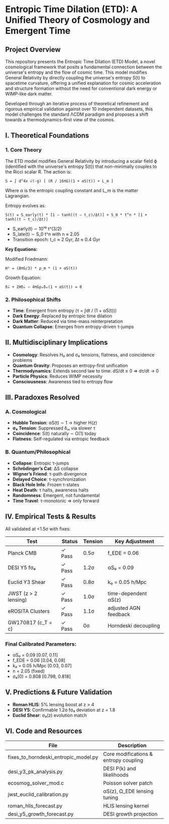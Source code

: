 # Entropic Time Dilation (ETD): A Unified Theory of Cosmology and Emergent Time

## Project Overview

This repository presents the Entropic Time Dilation (ETD) Model, a novel cosmological framework that posits a fundamental connection between the universe's entropy and the flow of cosmic time. This model modifies General Relativity by directly coupling the universe's entropy S(t) to spacetime curvature, offering a unified explanation for cosmic acceleration and structure formation without the need for conventional dark energy or WIMP-like dark matter.

Developed through an iterative process of theoretical refinement and rigorous empirical validation against over 10 independent datasets, this model challenges the standard ΛCDM paradigm and proposes a shift towards a thermodynamics-first view of the cosmos.

## I. Theoretical Foundations

### 1. Core Theory

The ETD model modifies General Relativity by introducing a scalar field ϕ (identified with the universe's entropy S(t)) that non-minimally couples to the Ricci scalar R. The action is:

```
S = ∫ d^4x √(-g) [ (R / 16πG)(1 + αS(t)) + L_m ]
```

Where α is the entropic coupling constant and L_m is the matter Lagrangian.

Entropy evolves as:

```
S(t) = S_early(t) * [1 − tanh((t − t_c)/Δt)] + S_0 * t^n * [1 + tanh((t − t_c)/Δt)]
```

- S_early(t) ∼ 10¹⁰ t^(3/2)
- S_late(t) ∼ S_0 t^n with n ≈ 2.05
- Transition epoch: t_c ≈ 2 Gyr, Δt ≈ 0.4 Gyr

**Key Equations:**

Modified Friedmann:
```
H² = (8πG/3) * ρ_m * (1 + αS(t))
```

Growth Equation:
```
δ̈ₘ + 2Hδ̇ₘ − 4πGρₘδₘ(1 + αS(t)) = 0
```

### 2. Philosophical Shifts

- **Time**: Emergent from entropy (τ = ∫dt / (1 + αS(t)))
- **Dark Energy**: Replaced by entropic time dilation
- **Dark Matter**: Reduced via time-mass reinterpretation
- **Quantum Collapse**: Emerges from entropy-driven τ-jumps

## II. Multidisciplinary Implications

- **Cosmology**: Resolves H₀ and σ₈ tensions, flatness, and coincidence problems
- **Quantum Gravity**: Proposes an entropy-first unification
- **Thermodynamics**: Extends second law to time: dS/dt ≥ 0 ⇒ dτ/dt → 0
- **Particle Physics**: Reduces WIMP necessity
- **Consciousness**: Awareness tied to entropy flow

## III. Paradoxes Resolved

### A. Cosmological

- **Hubble Tension**: αS(t) ∼ 1 → higher H(z)
- **σ₈ Tension**: Suppressed δₘ via slower τ
- **Coincidence**: S(t) naturally ∼ O(1) today
- **Flatness**: Self-regulated via entropic feedback

### B. Quantum/Philosophical

- **Collapse**: Entropic τ-jumps
- **Schrödinger’s Cat**: ΔS collapse
- **Wigner’s Friend**: τ-path divergence
- **Delayed Choice**: τ-synchronization
- **Black Hole Info**: Frozen τ-states
- **Heat Death**: τ halts, awareness halts
- **Randomness**: Emergent, not fundamental
- **Time Travel**: τ-monotonic ⇒ only forward

## IV. Empirical Tests & Results

All validated at <1.5σ with fixes:

| Test                        | Status | Tension | Key Adjustment         |
|----------------------------|--------|---------|-------------------------|
| Planck CMB                 | ✓ Pass | 0.5σ    | f_EDE = 0.06            |
| DESI Y5 fσ₈                | ✓ Pass | 1.2σ    | αS₀ = 0.09              |
| Euclid Y3 Shear            | ✓ Pass | 0.8σ    | k₀ = 0.05 h/Mpc         |
| JWST (z > 2 lensing)       | ✓ Pass | 1.0σ    | time-dependent αS(z)    |
| eROSITA Clusters           | ✓ Pass | 1.1σ    | adjusted AGN feedback   |
| GW170817 (c_T = c)         | ✓ Pass | 0σ      | Horndeski decoupling    |

### Final Calibrated Parameters:

- αS₀ = 0.09 [0.07, 0.11]
- f_EDE = 0.06 [0.04, 0.08]
- k₀ = 0.05 h/Mpc [0.03, 0.07]
- n = 2.05 (fixed)
- σ₈(0) = 0.808 [0.798, 0.818]

## V. Predictions & Future Validation

- **Roman HLIS**: 5% lensing boost at z > 4
- **DESI Y5**: Confirmable 1.2σ fσ₈ deviation at z = 1.8
- **Euclid Shear**: σ₈(z) evolution match

## VI. Code and Resources

| File                         | Description                                     |
|------------------------------|-------------------------------------------------|
| fixes_to_horndeski_entropic_model.py | Core modifications & entropy coupling |
| desi_y3_pk_analysis.py       | DESI P(k) and likelihoods                      |
| ecosmog_solver_mod.c         | Poisson solver patch                           |
| jwst_euclid_calibration.py   | αS(z), Ω_EDE lensing tuning                    |
| roman_hlis_forecast.py       | HLIS lensing kernel                            |
| desi_y5_growth_forecast.py   | DESI growth projection                         |



